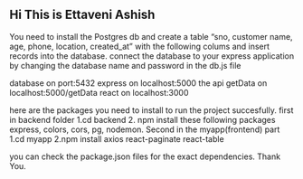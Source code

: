 Hi This is Ettaveni Ashish
----------------------------------------
You need to install the Postgres db and create a table “sno, customer name, age, phone, location, created_at” with the following colums and insert records into the database.
connect the database to your express application by changing the database name and password in the db.js file

database on port:5432
express on localhost:5000
the api getData on localhost:5000/getData
react on localhost:3000

here are the packages you need to install to run the project succesfully.
first in backend folder 
1.cd backend
2. npm install these following packages
   express,
   colors,
   cors,
   pg,
   nodemon.
Second in the myapp(frontend) part
 1.cd myapp
 2.npm install axios react-paginate react-table

 you can check the package.json files for the exact dependencies.
 Thank You.

